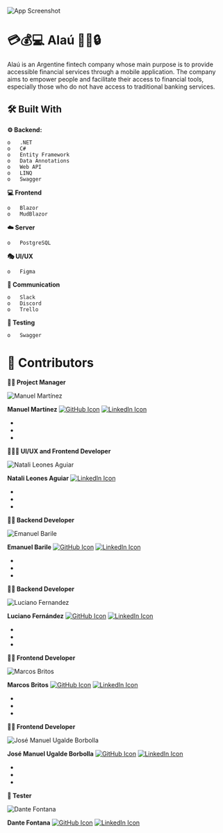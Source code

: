 ![App Screenshot](https://iili.io/H4GsC67.jpg)


# 💳💰💻 Alaú 📱💸🔒

Alaú is an Argentine fintech company whose main purpose is to provide accessible financial services through a mobile application. The company aims to empower people and facilitate their access to financial tools, especially those who do not have access to traditional banking services.



## 🛠️ Built With

**⚙️ Backend:** 

    o	.NET
    o	C#
    o	Entity Framework
    o	Data Annotations
    o	Web API
    o	LINQ
    o	Swagger


**💻 Frontend**

    o	Blazor
    o	MudBlazor


**☁️ Server** 
    
    o	PostgreSQL


**🎭 UI/UX**

    o	Figma


**💬 Communication**

    o	Slack
    o	Discord
    o	Trello

**🧪 Testing**

    o	Swagger


# 🤝 Contributors


**👨‍💼 Project Manager**

![Manuel Martínez](https://iili.io/H4MHQuS.jpg)

**Manuel Martínez**
[![GitHub Icon](https://icons.iconarchive.com/icons/pictogrammers/material/48/github-icon.png)](https://github.com/Manu-Martinez) 
[![LinkedIn Icon](https://icons.iconarchive.com/icons/limav/flat-gradient-social/48/Linkedin-icon.png)](https://www.linkedin.com/in/manuelmartinez92) 

+
+
+

**🎨👨‍💻 UI/UX and Frontend Developer**

![Natali Leones Aguiar](https://iili.io/H4MHZw7.jpg)

**Natali Leones Aguiar**
[![LinkedIn Icon](https://icons.iconarchive.com/icons/limav/flat-gradient-social/48/Linkedin-icon.png)](https://www.linkedin.com/in/na-leones-aguiar) 

+
+
+


**👨‍💻 Backend Developer**

![Emanuel Barile](https://iili.io/HMae3hP.jpg)

**Emanuel Barile**
[![GitHub Icon](https://icons.iconarchive.com/icons/pictogrammers/material/48/github-icon.png)](https://github.com/EmanuelBarile) 
[![LinkedIn Icon](https://icons.iconarchive.com/icons/limav/flat-gradient-social/48/Linkedin-icon.png)](https://www.linkedin.com/in/emanuel-barile) 

+
+
+


**👨‍💻 Backend Developer**

![Luciano Fernandez](https://iili.io/HV3aByu.jpg)

**Luciano Fernández**
[![GitHub Icon](https://icons.iconarchive.com/icons/pictogrammers/material/48/github-icon.png)](https://github.com/FZ-developer) 
[![LinkedIn Icon](https://icons.iconarchive.com/icons/limav/flat-gradient-social/48/Linkedin-icon.png)](https://www.linkedin.com/in/fz-developer) 

+
+
+


**👩‍💻 Frontend Developer**

![Marcos Britos](https://iili.io/HvGRcS2.jpg)

**Marcos Britos**
[![GitHub Icon](https://icons.iconarchive.com/icons/pictogrammers/material/48/github-icon.png)](https://github.com/Exequiel65) 
[![LinkedIn Icon](https://icons.iconarchive.com/icons/limav/flat-gradient-social/48/Linkedin-icon.png)](https://www.linkedin.com/in/marcos-britos) 

+
+
+

**👨‍💻 Frontend Developer**

![José Manuel Ugalde Borbolla](https://iili.io/H4MHL92.jpg)

**José Manuel Ugalde Borbolla**
[![GitHub Icon](https://icons.iconarchive.com/icons/pictogrammers/material/48/github-icon.png)](https://github.com/kawpls) 
[![LinkedIn Icon](https://icons.iconarchive.com/icons/limav/flat-gradient-social/48/Linkedin-icon.png)](https://www.linkedin.com/in/manuelub93)

+
+
+

**🧪 Tester**

![Dante Fontana](https://iili.io/H4Mf8Ja.jpg)

**Dante Fontana**
[![GitHub Icon](https://icons.iconarchive.com/icons/pictogrammers/material/48/github-icon.png)](https://github.com/maurifl) 
[![LinkedIn Icon](https://icons.iconarchive.com/icons/limav/flat-gradient-social/48/Linkedin-icon.png)](https://www.linkedin.com/in/maurifl)

